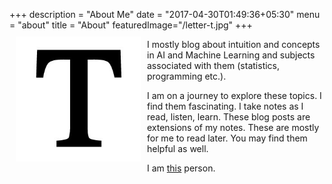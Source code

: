 +++
description = "About Me"
date = "2017-04-30T01:49:36+05:30"
menu = "about"
title = "About"
featuredImage="/letter-t.jpg"
+++
<img style="float: left;width: 200px; padding:10px 10px 10px 10px" src="/letter-t.jpg">

I mostly blog about intuition and concepts in AI and Machine Learning and subjects associated with them (statistics, programming etc.). 

I am on a journey to explore these topics. I find them fascinating. I take notes as I read, listen, learn. These blog posts are extensions of my notes. These are mostly for me to read later. You may find them helpful as well. 

I am [this](https://www.linkedin.com/in/anandsaha/) person.

